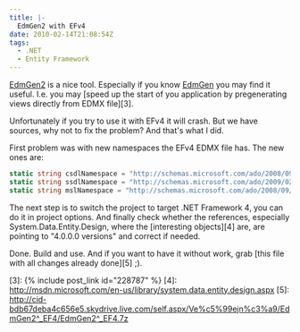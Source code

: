 ```yaml
---
title: |-
  EdmGen2 with EFv4
date: 2010-02-14T21:08:54Z
tags:
  - .NET
  - Entity Framework
---
```

[EdmGen2][1] is a nice tool. Especially if you know [EdmGen][2] you may find it useful. I.e. you may [speed up the start of you application by pregenerating views directly from EDMX file][3].

Unfortunately if you try to use it with EFv4 it will crash. But we have sources, why not to fix the problem? And that's what I did.

First problem was with new namespaces the EFv4 EDMX file has. The new ones are:

```csharp
static string csdlNamespace = "http://schemas.microsoft.com/ado/2008/09/edm";
static string ssdlNamespace = "http://schemas.microsoft.com/ado/2009/02/edm/ssdl";
static string mslNamespace = "http://schemas.microsoft.com/ado/2008/09/mapping/cs";
```

The next step is to switch the project to target .NET Framework 4, you can do it in project options. And finally check whether the references, especially System.Data.Entity.Design, where the [interesting objects][4] are, are pointing to "4.0.0.0 versions" and correct if needed.

Done. Build and use. And if you want to have it without work, grab [this file with all changes already done][5] ;).

[1]: http://code.msdn.microsoft.com/EdmGen2
[2]: http://msdn.microsoft.com/en-us/library/bb387165.aspx
[3]: {% include post_link id="228787" %}
[4]: http://msdn.microsoft.com/en-us/library/system.data.entity.design.aspx
[5]: http://cid-bdb67deba4c656e5.skydrive.live.com/self.aspx/Ve%c5%99ejn%c3%a9/EdmGen2^_EF4/EdmGen2^_EF4.7z